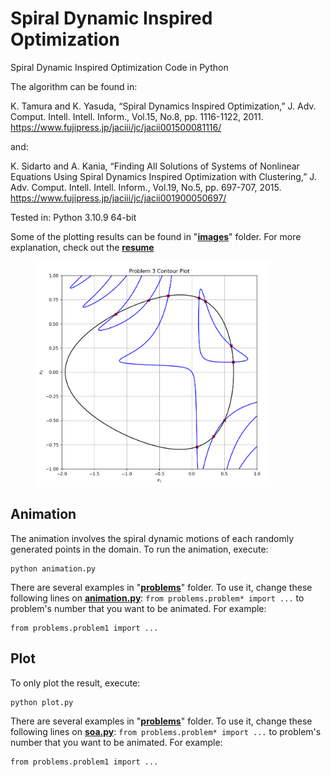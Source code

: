 # Spiral Dynamic Inspired Optimization

Spiral Dynamic Inspired Optimization Code in Python

The algorithm can be found in:

K. Tamura and K. Yasuda, “Spiral Dynamics Inspired Optimization,” J. Adv. Comput. Intell. Intell. Inform., Vol.15, No.8, pp. 1116-1122, 2011. https://www.fujipress.jp/jaciii/jc/jacii001500081116/

and:

K. Sidarto and A. Kania, “Finding All Solutions of Systems of Nonlinear Equations Using Spiral Dynamics Inspired Optimization with Clustering,” J. Adv. Comput. Intell. Intell. Inform., Vol.19, No.5, pp. 697-707, 2015. https://www.fujipress.jp/jaciii/jc/jacii001900050697/

Tested in: Python 3.10.9 64-bit

Some of the plotting results can be found in "[**images**](<images>)" folder. For more explanation, check out the [**resume**](<Resume.pdf>)
<figure>
    <img src="./images/contour3.png" width="376" height="360">
</figure>


## Animation
The animation involves the spiral dynamic motions of each randomly generated points in the domain. To run the animation, execute:

    python animation.py
    
There are several examples in "[**problems**](<problems>)" folder. To use it, change these following lines on [**animation.py**](animation.py):
`from problems.problem* import ...`
to problem's number that you want to be animated. For example:

    from problems.problem1 import ...

## Plot
To only plot the result, execute:

    python plot.py

There are several examples in "[**problems**](<problems>)" folder. To use it, change these following lines on [**soa.py**](soa.py):
`from problems.problem* import ...`
to problem's number that you want to be animated. For example:

    from problems.problem1 import ...
